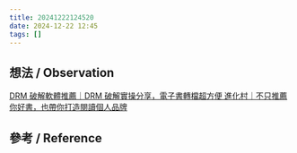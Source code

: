 ```yaml
---
title: 20241222124520
date: 2024-12-22 12:45
tags: []
---
```


## 想法 / Observation
[DRM 破解軟體推薦｜DRM 破解實操分享，電子書轉檔超方便 進化村｜不只推薦你好書，也帶你打造閱讀個人品牌](https://evolvingvillage.com/drm-removal/#c)

## 參考 / Reference



